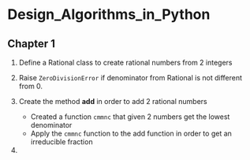 # Design_Algorithms_in_Python

## Chapter 1
1. Define a Rational class to create rational numbers from 2 integers
2. Raise `ZeroDivisionError` if denominator from Rational is not different from 0.
3. Create the method __add__ in order to add 2 rational numbers
    - Created a function `cmmnc` that given 2 numbers get the lowest denominator 
    - Apply the `cmmnc` function to the add function in order to get an irreducible fraction
    
4.  
    
